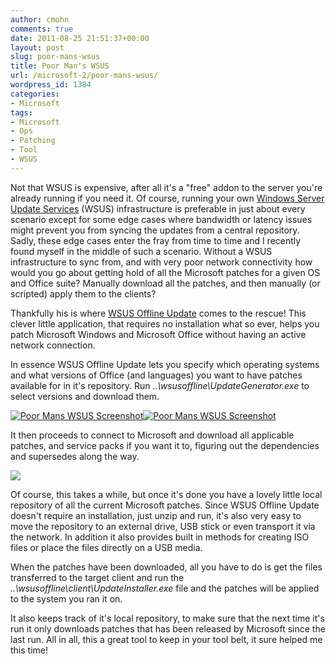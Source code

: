 ```yaml
---
author: cmohn
comments: true
date: 2011-08-25 21:51:37+00:00
layout: post
slug: poor-mans-wsus
title: Poor Man's WSUS
url: /microsoft-2/poor-mans-wsus/
wordpress_id: 1384
categories:
- Microsoft
tags:
- Microsoft
- Ops
- Patching
- Tool
- WSUS
---
```


Not that WSUS is expensive, after all it's a "free" addon to the server you're already running if you need it. Of course, running your own [Windows Server Update Services](http://technet.microsoft.com/en-us/windowsserver/bb332157) (WSUS) infrastructure is preferable in just about every scenario except for some edge cases where bandwidth or latency issues might prevent you from syncing the updates from a central repository. Sadly, these edge cases enter the fray from time to time and I recently found myself in the middle of such a scenario. Without a WSUS infrastructure to sync from, and with very poor network connectivity how would you go about getting hold of all the Microsoft patches for a given OS and Office suite? Manually download all the patches, and then manually (or scripted) apply them to the clients?

Thankfully his is where [WSUS Offline Update](http://www.wsusoffline.net/) comes to the rescue! This clever little application, that requires no installation what so ever, helps you patch Microsoft Windows and Microsoft Office without having an active network connection.

In essence WSUS Offline Update lets you specify which operating systems and what versions of Office (and languages) you want to have patches available for in it's repository. Run _..\wsusoffline\UpdateGenerator.exe_ to select versions and download them.

[![Poor Mans WSUS Screenshot](http://vninja.net/wordpress/wp-content/uploads/2011/08/PoorMansWsus02-150x150.png)](http://vninja.net/wordpress/wp-content/uploads/2011/08/PoorMansWsus02.png)[![Poor Mans WSUS Screenshot](http://vninja.net/wordpress/wp-content/uploads/2011/08/PoorMansWsus03-150x150.png)](http://vninja.net/wordpress/wp-content/uploads/2011/08/PoorMansWsus03.png)











It then proceeds to connect to Microsoft and download all applicable patches, and service packs if you want it to, figuring out the dependencies and supersedes along the way.

[![](http://vninja.net/wordpress/wp-content/uploads/2011/08/PoorMansWsus05-150x150.png)](http://vninja.net/wordpress/wp-content/uploads/2011/08/PoorMansWsus05.png)











Of course, this takes a while, but once it's done you have a lovely little local repository of all the current Microsoft patches. Since WSUS Offline Update doesn't require an installation, just unzip and run, it's also very easy to move the repository to an external drive, USB stick or even transport it via the network. In addition it also provides built in methods for creating ISO files or place the files directly on a USB media.

When the patches have been downloaded, all you have to do is get the files transferred to the target client and run the _..\wsusoffline\client\UpdateInstaller.exe_ file and the patches will be applied to the system you ran it on.

It also keeps track of it's local repository, to make sure that the next time it's run it only downloads patches that has been released by Microsoft since the last run. All in all, this a great tool to keep in your tool belt, it sure helped me this time!
